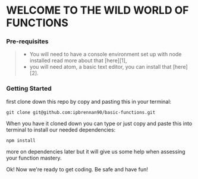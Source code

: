 # WELCOME TO THE WILD WORLD OF FUNCTIONS

### Pre-requisites

> - You will need to have a console environment set up with node installed read more about that  [here][1],
> - you will need atom, a basic text editor, you can install that [here][2].


### Getting Started

first clone down this repo by copy and pasting this in your terminal:

```
git clone git@github.com:ipbrennan90/basic-functions.git
```

When you have it cloned down you can type or just copy and paste this into terminal to install our needed dependencies:

```
npm install
```

more on dependencies later but it will give us some help when assessing your function mastery.

Ok! Now we're ready to get coding. Be safe and have fun!

